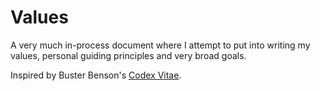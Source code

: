 # Values

A very much in-process document where I attempt to put into writing my values, personal guiding principles and very broad goals.

Inspired by Buster Benson's [Codex Vitae](https://github.com/busterbenson/public/blob/master/Codex.md).

